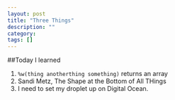 ```yaml
---
layout: post
title: "Three Things"
description: ""
category: 
tags: []
---
```


##Today I learned

1. ```%w(thing anotherthing something)``` returns an array
2. Sandi Metz, The Shape at the Bottom of All THings
3. I need to set my droplet up on Digital Ocean.
